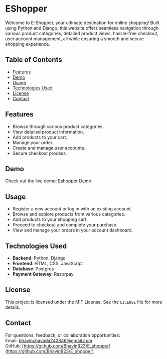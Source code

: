# EShopper

Welcome to E-Shopper, your ultimate destination for online shopping! Built using Python and Django, this website offers seamless navigation through various product categories, detailed product views, hassle-free checkout, user account management, all while ensuring a smooth and secure shopping experience.

## Table of Contents

- [Features](#features)
- [Demo](#demo)
- [Usage](#usage)
- [Technologies Used](#technologies-used)
- [License](#license)
- [Contact](#contact)

## Features

- Browse through various product categories.
- View detailed product information.
- Add products to your cart.
- Manage your order.
- Create and manage user accounts.
- Secure checkout process.

## Demo

Check out the live demo: [Eshopper Demo](https://eshopper-fawn.vercel.app/)

## Usage

- Register a new account or log in with an existing account.
- Browse and explore products from various categories.
- Add products to your shopping cart.
- Proceed to checkout and complete your purchase.
- View and manage your orders in your account dashboard.

## Technologies Used

- **Backend**: Python, Django
- **Frontend**: HTML, CSS, JavaScript
- **Database**: Postgres
- **Payment Gateway**: Razorpay

## License

This project is licensed under the MIT License. See the `LICENSE` file for more details.

## Contact

For questions, feedback, or collaboration opportunities:  
Email: [bhavinchavada242846@gmail.com](mailto:bhavinchavada242846@gmail.com)  
GitHub: [https://github.com/Bhavin823/E_shopper](https://github.com/Bhavin823/E_shopper)
